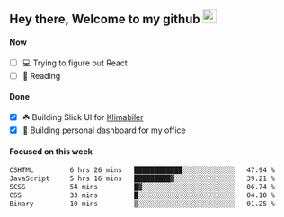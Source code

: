 ## Hey there, Welcome to my github <img src="https://media.giphy.com/media/hvRJCLFzcasrR4ia7z/giphy.gif" width="25px">

#### Now
- [ ] 💻 Trying to figure out React
- [ ] 📕 Reading

#### Done
- [x] ☘️ Building Slick UI for [Klimabiler](https://klimabiler.dk)
- [x] 🚀 Building personal dashboard for my office
 
 #### Focused on this week
<!--START_SECTION:waka-->

```txt
CSHTML         6 hrs 26 mins   ████████████░░░░░░░░░░░░░   47.94 %
JavaScript     5 hrs 16 mins   █████████▓░░░░░░░░░░░░░░░   39.21 %
SCSS           54 mins         █▓░░░░░░░░░░░░░░░░░░░░░░░   06.74 %
CSS            33 mins         █░░░░░░░░░░░░░░░░░░░░░░░░   04.10 %
Binary         10 mins         ▒░░░░░░░░░░░░░░░░░░░░░░░░   01.25 %
```

<!--END_SECTION:waka-->

